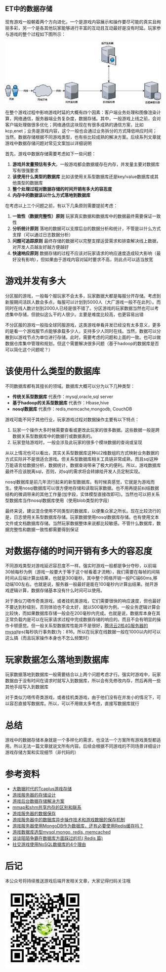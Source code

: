 ET中的数据存储
----------------------
现有游戏一般朝着两个方向进化，一个是游戏内容展示和操作要尽可能的真实且绚丽多彩，另一个是各其他玩家能够进行丰富的互动且互动最好是没有时延。玩家参与游戏的整个过程如下图所示：

![](GameTotal.png)

在整个游戏过程中影响游戏时延的大概有四个因素：客户端业务处理和图像渲染计算，网络通信，服务器端业务复杂度，数据存储。其中，一般游戏上线之前，会对客户端处理做很多优化；网络通信这块现在有很多成熟的通信方案，比如kcp,enet；业务是游戏内容，这个一般也会通过业务拆分的方式降低响应时间；当然，数据存储根据不同游戏类型，也有些比较成熟的解决方案。后续系列文章就游戏中数据存储问题对常见文案加以详细说明

首先，游戏中数据存储需要考虑如下一些问题：

1. **游戏并发量预估有多大**，一般游戏都会数据缓存在内存，并发量主要对数据库写有很强要求
2. **该使用什么类型的数据库** 比如该使用关系型数据库还是key/value数据库或其他类型的数据库
3. **整个处理过程对数据存储的时间开销有多大的容忍度**
4. **内存中的数据该以什么方式落地到数据库**

在考虑以上三个问题之前，有以下几条原则需要提前考虑：

1. **一致性（数据完整性）原则** 玩家真实数据和数据库中的数据最终需要保证一致性
2. **分析统计原则** 落地的数据可以支撑后台的数据分析和统计，不管是以什么方式支撑（可以通过日志数据分析）
3. **问题可追踪原则** 最终存储的数据可以完整支撑运营需求和排查解决线上数据，对开发人员越友好越方便越好
4. **快速响应原则** 数据存储的过程不应该对玩家请求的响应速度造成较大影响（最好没有影响），但如果由于游戏内容对延时要求不高，则此点可以适当放宽


# 游戏并发有多大

分区服的游戏，一般每个服玩家不会太多，玩家数据大都是每服分开存储。考虑到新服期间活跃人数会多点，每服可以计划到5000人（大厂游戏一般不在此列）。而同时在线人数计划到2000人已经是很不错了。分区游戏的玩家数据当然也可以考虑集中存储，但貌似这么干的人很少。主要是难度比较高，也更容易出错

不分区服的游戏一般指全球同服游戏，这类游戏单看并发已经没有太多意义，更多的是看一个游戏服节点能够承载多少人，支持多少人同时在线。当然，数据可以分散到以游戏节点为单位进行存储，此时，需要考虑的问题和上面的一致。也可以做数据仓库集中管理和规划，但这个需要解决很多问题（基于hadoop的数据库是否可以简化这个问题呢？）

# 该使用什么类型的数据库
不同数据库都有其擅长的领域。数据库大概可以分为以下几种类型：

* **传统关系型数据库** 代表作：mysql,oracle,sql server
* **基于hadoop的关系型数据库** 代表作：Hbase,hive
* **nosql数据库** 代表作：redis,memcache,mongodb, CouchDB

游戏可能不同于其他行业，玩家游戏过程对数据操作主要有以下特点：

1. 玩家一个操作大多时候需要查看或更改此玩家的很多数据。这些数据一般是跨数据关系型数据库中的数据行或数据表的。
2. 玩家登陆游戏时，一般会涉及此玩家的很多个模块数据的查询或呈现

从以上情况也可以看出，其实关系型数据库这种以2维数组的方式映射业务数据的方式实际并不是很适合游戏。但关系型数据库相关工具链非常成熟，而且sql这种万能语言给数据分析，数据统计，数据查询带来了极大的便利。所以，游戏数据库最终不应该脱离sql，否则，对sql的需求将会转嫁给开发人员定制实现。

nosql数据库是前几年流行起来的新型数据库。有时候真感觉，它就是为游戏而生。使用nosql数据库可以很方便地存储和读取玩家数据。也不用再提前纠结数据结构的微调带来的其他工作量(加字段，实体模型直接改即可)。当然也可以把关系型数据库当作nosql数据库使用（使用blob类型的字段）

最终来说，建议混合使用不同类型的数据库，以便集众家之所长。现在比较流行的是，日志使用关系型数据库存储。玩家数据使用nosql数据库存储。也有使用文本文件或文档数据库存储。当然玩家数据整体来说都比较敏感。不管什么数据库，数据完整性和数据一致性都需要得到保证

# 对数据存储的时间开销有多大的容忍度

不同游戏类型对游戏延迟容忍度不一样。强实时游戏一般都是争分夺秒，以前端30帧每秒为例（游戏一般要大于等于这个帧看着才流畅），我们需要在每帧的间隔时间从后端计算出结果，也就是300毫秒。其中整个网络开销一般PC端60ms,移动端100左右。也就是说，服务器一般最好是能在100毫秒内计算出结果。抛开游戏逻辑计算，数据存储基本没有什么时间可以使用。

对于类似刀塔传奇类游戏，或者挂机类游戏，它们需要很快的响应速度，但也最好不要达到秒级别，否则体验也不会太好，就以500毫秒为例，一般业务逻辑计算会比较快，而如果数据库存储一般会在200毫秒内完成。也就是说，数据库本身在其正常负载内是可以在玩家请求过程中完成数据存储的响应的。而且不会有明显的操作卡顿感觉。但一般关系型数据库性能并不是很好，[腾讯云2核4G服务器的mysql](https://cloud.tencent.com/document/product/236/8842)tps(每秒执行事务数)为：816。所以在玩家在线数据一般在1000以内时可以这么搞（而且玩家操作本身也不怎么频繁时）

# 玩家数据怎么落地到数据库

玩家数据落地到数据库一般需要结合以上两个问题考虑才行。强实时游戏中，玩家数据由于没有时间在请求时就写入到数据库，所以会有先修改内存，然后再用一些其他手段写入到数据库

对于类似刀塔传奇类游戏，或者挂机类游戏，由于他们没有在并发小的情况下，可以容忍直接写数据库。所以，可以不用做太多考虑，直接写数据库就行

# 总结

游戏中的数据存储本身就是一个多样化的需求，也没法一个方案所有游戏类型都适用。所以无法一篇文章就说文所有内容。后续会根据不同游戏的不同场景详细设计游戏存储方案和实现细节（非代码的）

# 参考资料
* [大数据时代的Tcaplus游戏存储](https://gameinstitute.qq.com/community/detail/102646)
* [游戏服务器的存储设计](https://www.jianshu.com/p/9436ee08895f)
* [游戏后台数据存储解决方案](https://www.jianshu.com/p/e857b49fc82f)
* [mmap和shm共享内存的区别和联系](https://www.cnblogs.com/cthon/p/9063841.html)
* [游戏服务器的数据保存](https://blog.csdn.net/codeandmore/article/details/51219855)
* [游戏服务器中的数据库异步操作技术和游戏数据的保存机制
](https://gameinstitute.qq.com/community/detail/110133)
* [游戏服务器使用MongoDB作为数据库，还有必要使用Redis缓存吗？](https://www.zhihu.com/question/29775064)
* [游戏数据库选型mysql,mongo, redis, memcached](http://www.cppblog.com/sunicdavy/archive/2015/06/19/210992.html)
* [谈谈陌陌争霸在数据库方面踩过的坑( Redis 篇)](https://blog.codingnow.com/2014/03/mmzb_redis.html)
* [社交游戏使用NoSQL数据库的4个理由](http://gamerboom.com/archives/58617)

# 后记
本公众号将持续推送游戏后端开发相关文章，大家记得扫码关注哦

![](../qrcode_for_gh_358fba492d69_258.jpg)